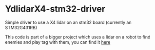 # YdlidarX4-stm32-driver
Simple driver to use a X4 lidar on an stm32 board (currently an STM32G431RB)

This code is part of a bigger project which uses a lidar on a robot to find enemies and play tag with them, you can find it [here](https://github.com/LirokWid/ESE_BMMPE_chat_souris)